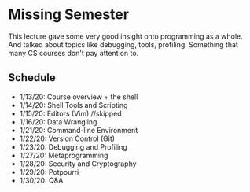 # Missing Semester

This lecture gave some very good insight onto programming as a whole. And talked about topics
like debugging, tools, profiling. Something that many CS courses don't pay attention to.

## Schedule

- 1/13/20: Course overview + the shell
- 1/14/20: Shell Tools and Scripting
- 1/15/20: Editors (Vim) //skipped
- 1/16/20: Data Wrangling
- 1/21/20: Command-line Environment
- 1/22/20: Version Control (Git)
- 1/23/20: Debugging and Profiling
- 1/27/20: Metaprogramming
- 1/28/20: Security and Cryptography
- 1/29/20: Potpourri
- 1/30/20: Q&A

